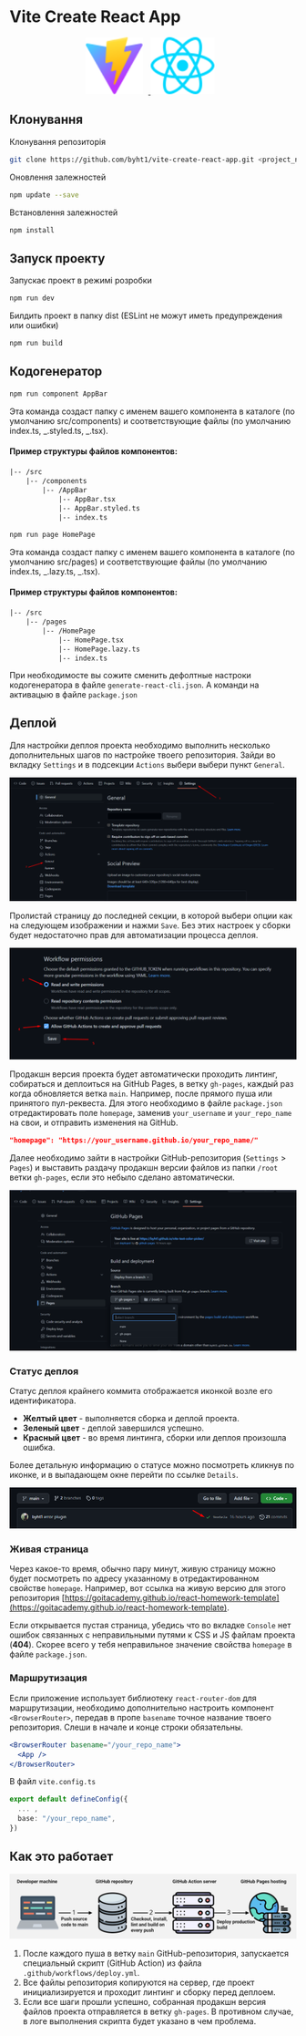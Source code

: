 # Vite Create React App

  <div align="center" >
      <a href="https://vitejs.dev/"  target="_blank" rel="noreferrer">
          <img  alt="firebase" height="100px" style="padding-right:10px;" src="./assets/vite.svg"/>
      </a>
      <a href="https://firebase.google.com/" target="_blank" rel="noreferrer">
          <img  alt="firebase" height="100px" style="padding-right:10px;" src="./assets/react.svg"/>
      </a>
  </div>

## Клонування

Клонування репозиторія

```bash
git clone https://github.com/byht1/vite-create-react-app.git <project_name>
```

Оновлення залежностей

```bash
npm update --save
```

Встановлення залежностей

```bash
npm install
```

## Запуск проекту

Запускає проект в режимі розробки

```bash
npm run dev
```

Билдить проект в папку dist (ESLint не можут иметь предупреждения или ошибки)

```bash
npm run build
```

## Кодогенератор

```bash
npm run component AppBar
```

Эта команда создаст папку с именем вашего компонента в каталоге (по умолчанию
src/components) и соответствующие файлы (по умолчанию index.ts, _.styled.ts,
_.tsx).

#### Пример структуры файлов компонентов:

```
|-- /src
    |-- /components
        |-- /AppBar
            |-- AppBar.tsx
            |-- AppBar.styled.ts
            |-- index.ts
```

```bash
npm run page HomePage
```

Эта команда создаст папку с именем вашего компонента в каталоге (по умолчанию
src/pages) и соответствующие файлы (по умолчанию index.ts, _.lazy.ts, _.tsx).

#### Пример структуры файлов компонентов:

```
|-- /src
    |-- /pages
        |-- /HomePage
            |-- HomePage.tsx
            |-- HomePage.lazy.ts
            |-- index.ts
```

При необходимосте вы сожите сменить дефолтные настроки кодогенератора в файле
`generate-react-cli.json`. А команди на активацыю в файле `package.json`

## Деплой

Для настройки деплоя проекта необходимо выполнить несколько дополнительных шагов
по настройке твоего репозитория. Зайди во вкладку `Settings` и в подсекции
`Actions` выбери выбери пункт `General`.

![GitHub actions settings](./assets/actions-config-step-1.png)

Пролистай страницу до последней секции, в которой выбери опции как на следующем
изображении и нажми `Save`. Без этих настроек у сборки будет недостаточно прав
для автоматизации процесса деплоя.

![GitHub actions settings](./assets/actions-config-step-2.png)

Продакшн версия проекта будет автоматически проходить линтинг, собираться и
деплоиться на GitHub Pages, в ветку `gh-pages`, каждый раз когда обновляется
ветка `main`. Например, после прямого пуша или принятого пул-реквеста. Для этого
необходимо в файле `package.json` отредактировать поле `homepage`, заменив
`your_username` и `your_repo_name` на свои, и отправить изменения на GitHub.

```json
"homepage": "https://your_username.github.io/your_repo_name/"
```

Далее необходимо зайти в настройки GitHub-репозитория (`Settings` > `Pages`) и
выставить раздачу продакшн версии файлов из папки `/root` ветки `gh-pages`, если
это небыло сделано автоматически.

![GitHub Pages settings](./assets/repo-settings.png)

### Статус деплоя

Статус деплоя крайнего коммита отображается иконкой возле его идентификатора.

- **Желтый цвет** - выполняется сборка и деплой проекта.
- **Зеленый цвет** - деплой завершился успешно.
- **Красный цвет** - во время линтинга, сборки или деплоя произошла ошибка.

Более детальную информацию о статусе можно посмотреть кликнув по иконке, и в
выпадающем окне перейти по ссылке `Details`.

![Deployment status](./assets/status.png)

### Живая страница

Через какое-то время, обычно пару минут, живую страницу можно будет посмотреть
по адресу указанному в отредактированном свойстве `homepage`. Например, вот
ссылка на живую версию для этого репозитория
[https://goitacademy.github.io/react-homework-template](https://goitacademy.github.io/react-homework-template).

Если открывается пустая страница, убедись что во вкладке `Console` нет ошибок
связанных с неправильными путями к CSS и JS файлам проекта (**404**). Скорее
всего у тебя неправильное значение свойства `homepage` в файле `package.json`.

### Маршрутизация

Если приложение использует библиотеку `react-router-dom` для маршрутизации,
необходимо дополнительно настроить компонент `<BrowserRouter>`, передав в пропе
`basename` точное название твоего репозитория. Слеши в начале и конце строки
обязательны.

```jsx
<BrowserRouter basename="/your_repo_name">
  <App />
</BrowserRouter>
```

В файл `vite.config.ts`

```ts
export default defineConfig({
  ... ,
  base: "/your_repo_name",
})
```

## Как это работает

![How it works](./assets/how-it-works.png)

1. После каждого пуша в ветку `main` GitHub-репозитория, запускается специальный
   скрипт (GitHub Action) из файла `.github/workflows/deploy.yml`.
2. Все файлы репозитория копируются на сервер, где проект инициализируется и
   проходит линтинг и сборку перед деплоем.
3. Если все шаги прошли успешно, собранная продакшн версия файлов проекта
   отправляется в ветку `gh-pages`. В противном случае, в логе выполнения
   скрипта будет указано в чем проблема.
